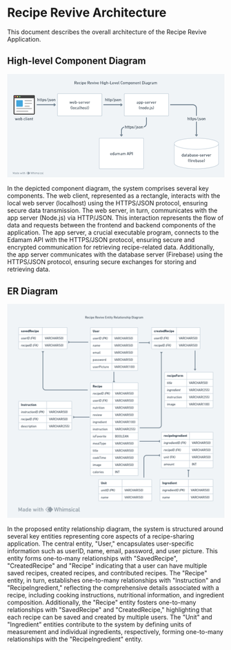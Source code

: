 # Recipe Revive Architecture

This document describes the overall architecture of the Recipe Revive Application. 

## High-level Component Diagram

![High-level Component Diagram](Recipe_Revive_High-Level_Component_Diagram.png)

In the depicted component diagram, the system comprises several key components. The web client, represented as a rectangle, interacts with the local web server (localhost) using the HTTPS/JSON protocol, ensuring secure data transmission. The web server, in turn, communicates with the app server (Node.js) via HTTP/JSON. This interaction represents the flow of data and requests between the frontend and backend components of the application. The app server, a crucial executable program, connects to the Edamam API with the HTTPS/JSON protocol, ensuring secure and encrypted communication for retrieving recipe-related data. Additionally, the app server communicates with the database server (Firebase) using the HTTPS/JSON protocol, ensuring secure exchanges for storing and retrieving data. 

## ER Diagram

![Relationship Diagram](Recipe_Revive_Entity_Diagram.png)

In the proposed entity relationship diagram, the system is structured around several key entities representing core aspects of a recipe-sharing application. The central entity, "User," encapsulates user-specific information such as userID, name, email, password, and user picture. This entity forms one-to-many relationships with "SavedRecipe", "CreatedRecipe" and "Recipe" indicating that a user can have multiple saved recipes, created recipes, and contributed recipes. The "Recipe" entity, in turn, establishes one-to-many relationships with "Instruction" and "RecipeIngredient," reflecting the comprehensive details associated with a recipe, including cooking instructions, nutritional information, and ingredient composition. Additionally, the "Recipe" entity fosters one-to-many relationships with "SavedRecipe" and "CreatedRecipe," highlighting that each recipe can be saved and created by multiple users. The "Unit" and "Ingredient" entities contribute to the system by defining units of measurement and individual ingredients, respectively, forming one-to-many relationships with the "RecipeIngredient" entity. 